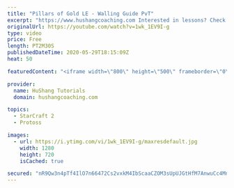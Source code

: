 ```yaml
---
title: "Pillars of Gold LE - Walling Guide PvT"
excerpt: "https://www.hushangcoaching.com Interested in lessons? Check out the website for more information ------------------------------------------------------------------------------------------------------- Want to support HuShang Tutorials directly? Patreon is a website where you can contribute a monthly"
originalUrl: https://youtube.com/watch?v=1wk_1EV9I-g
type: video
price: Free
length: PT2M30S
publishedDateTime: 2020-05-29T18:15:09Z
heat: 50

featuredContent: "<iframe width=\"800\" height=\"500\" frameborder=\"0\" src=\"https://www.youtube.com/embed/1wk_1EV9I-g\" allow=\"accelerometer; autoplay; encrypted-media; gyroscope; picture-in-picture\" allowfullscreen></iframe>"

provider:
  name: HuShang Tutorials
  domain: hushangcoaching.com

topics:
  - StarCraft 2
  - Protoss

images:
  - url: https://i.ytimg.com/vi/1wk_1EV9I-g/maxresdefault.jpg
    width: 1280
    height: 720
    isCached: true

secured: "nR9Qw3n4pTf4IlO7n66472Cs2vxkM4IbScaaCZOM3sUpUJGtHfM7AnwuCc4MnPYMskMoKshB7aa1rR63ZODUwMUP5Jx95JnhYFf6m29GAwzCOyws4HWc7gT8Xfug73yImDmUZObN56TzFiY77Zz1UFWxzfrePNK4X6cPdlzD1ZyqBebZoetDDm/c/STnvXXN9VmyXDH0pPfgOiOJ3bWT1Lkw8wAKjpE+eVHwxeQ3SxqUAQXpMuj2sqnPJ8Q5WOBz8BWSVc7/1QQuC9yAwDGE5BZZBTCFXAZS6Xi6rt6JEvBGkV5nGBMoC8FnhG02Q5LQ9sW//6sBUUJW2yvS0FyDEJ9DeNItg0FJMEARSBQZ4B5NBsCaD3aQGpmQd4HLuBBujfsJmANMdjhSlLKL0+fT93cS9SyapbcNiUhB/5fZWMM=;Uqio/sLRbCVta7ZP3W1oSw=="
---
```


